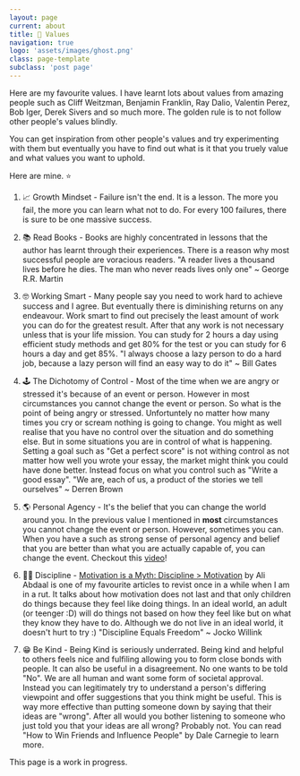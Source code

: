 ```yaml
---
layout: page
current: about
title: 💫 Values
navigation: true
logo: 'assets/images/ghost.png'
class: page-template
subclass: 'post page'
---
```


Here are my favourite values. I have learnt lots about values from amazing people such as Cliff Weitzman, Benjamin Franklin, Ray Dalio, Valentin Perez, Bob Iger, Derek Sivers and so much more. The golden rule is to not follow other people's values blindly. 

You can get inspiration from other people's values and try experimenting with them but eventually you have to find out what is it that you truely value and what values you want to uphold. 

Here are mine. ⭐️

1. 📈 Growth Mindset - Failure isn't the end. It is a lesson. The more you fail, the more you can learn what not to do. For every 100 failures, there is sure to be one massive success. 


2. 📚 Read Books - Books are highly concentrated in lessons that the author has learnt through their experiences. There is a reason why most successful people are voracious readers. "A reader lives a thousand lives before he dies. The man who never reads lives only one" ~ George R.R. Martin


3. 🤓 Working Smart - Many people say you need to work hard to achieve success and I agree. But eventually there is diminishing returns on any endeavour. Work smart to find out precisely the least amount of work you can do for the greatest result. After that any work is not necessary unless that is your life mission. You can study for 2 hours a day using efficient study methods and get 80% for the test or you can study for 6 hours a day and get 85%. "I always choose a lazy person to do a hard job, because a lazy person will find an easy way to do it" ~ Bill Gates


4. 🕹 The Dichotomy of Control - Most of the time when we are angry or stressed it's because of an event or person. However in most circumstances you cannot change the event or person. So what is the point of being angry or stressed. Unfortuntely no matter how many times you cry or scream nothing is going to change. You might as well realise that you have no control over the situation and do something else. But in some situations you are in control of what is happening. Setting a goal such as "Get a perfect score" is not withing control as not matter how well you wrote your essay, the market might think you could have done better. Instead focus on what you control such as "Write a good essay". "We are, each of us, a product of the stories we tell ourselves" ~ Derren Brown

5. 🌎 Personal Agency - It's the belief that you can change the world around you. In the previous value I mentioned in **most** circumstances you cannot change the event or person. However, sometimes you can. When you have a such as strong sense of personal agency and belief that you are better than what you are actually capable of, you can change the event. Checkout this [video](https://www.youtube.com/watch?v=i73uxUkZFaw&t=3s)!

6. 🏋️‍♀️ Discipline - [Motivation is a Myth: Discipline > Motivation](https://aliabdaal.com/motivation-is-a-myth/) by Ali Abdaal is one of my favourite articles to revist once in a while when I am in a rut. It talks about how motivation does not last and that only children do things because they feel like doing things. In an ideal world, an adult (or teenger :D) will do things not based on how they feel like but on what they know they have to do. Although we do not live in an ideal world, it doesn't hurt to try :) "Discipline Equals Freedom" ~ Jocko Willink

7. 😁 Be Kind - Being Kind is seriously underrated. Being kind and helpful to others feels nice and fulfiling allowing you to form close bonds with people. It can also be useful in a disagreement. No one wants to be told "No". We are all human and want some form of societal approval. Instead you can legitimately try to understand a person's differing viewpoint and offer suggestions that you think might be useful. This is way more effective than putting someone down by saying that their ideas are "wrong". After all would you bother listening to someone who just told you that your ideas are all wrong? Probably not. You can read "How to Win Friends and Influence People" by Dale Carnegie to learn more. 




This page is a work in progress.